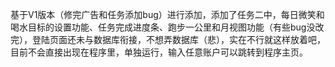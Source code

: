 基于V1版本（修完广告和任务添加bug）进行添加，添加了任务二中，每日微笑和喝水目标的设置功能、任务完成进度条、跑步一公里和月视图功能（有些bug没改完），登陆页面还未与数据库衔接，不想弄数据库（悲），实在不行就这样放着吧，目前不会直接出现在程序里，单独运行，输入任意账户可以跳转到程序主页。
